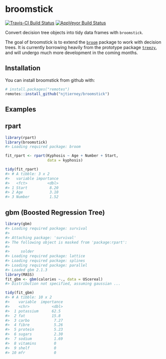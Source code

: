 
<!-- README.md is generated from README.Rmd. Please edit that file -->

# broomstick

[![Travis-CI Build
Status](https://travis-ci.org/njtierney/broomstick.svg?branch=master)](https://travis-ci.org/njtierney/broomstick)
[![AppVeyor Build
Status](https://ci.appveyor.com/api/projects/status/github/njtierney/broomstick?branch=master&svg=true)](https://ci.appveyor.com/project/njtierney/broomstick)

Convert decision tree objects into tidy data frames with `broomstick`.

The goal of broomstick is to extend the
[`broom`](https://github.com/tidyverse/broom) package to work with
decision trees. It is currently borrowing heavily from the prototype
package [`treezy`](https://github.com/njtierney/treezy), and will
undergo much more development in the coming months.

## Installation

You can install broomstick from github with:

``` r
# install.packages("remotes")
remotes::install_github("njtierney/broomstick")
```

## Examples

## rpart

``` r
library(rpart)
library(broomstick)
#> Loading required package: broom

fit_rpart <- rpart(Kyphosis ~ Age + Number + Start, 
                   data = kyphosis)

tidy(fit_rpart)
#> # A tibble: 3 x 2
#>   variable importance
#>   <fct>         <dbl>
#> 1 Start          8.20
#> 2 Age            3.10
#> 3 Number         1.52
```

## gbm (Boosted Regression Tree)

``` r
library(gbm)
#> Loading required package: survival
#> 
#> Attaching package: 'survival'
#> The following object is masked from 'package:rpart':
#> 
#>     solder
#> Loading required package: lattice
#> Loading required package: splines
#> Loading required package: parallel
#> Loaded gbm 2.1.3
library(MASS)
fit_gbm <- gbm(calories ~., data = UScereal)
#> Distribution not specified, assuming gaussian ...

tidy(fit_gbm)
#> # A tibble: 10 x 2
#>    variable  importance
#>    <chr>          <dbl>
#>  1 potassium      62.5 
#>  2 fat            15.8 
#>  3 carbo           7.27
#>  4 fibre           5.26
#>  5 protein         5.23
#>  6 sugars          2.30
#>  7 sodium          1.69
#>  8 vitamins        0   
#>  9 shelf           0   
#> 10 mfr             0
```
